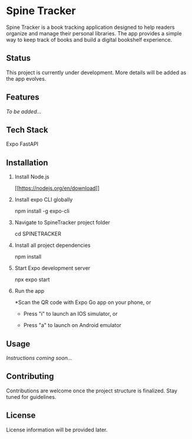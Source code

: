 # Spine Tracker

Spine Tracker is a book tracking application designed to help readers organize and manage their personal libraries. The app provides a simple way to keep track of books and build a digital bookshelf experience.

## Status

This project is currently under development. More details will be added as the app evolves.

## Features

_To be added..._

## Tech Stack

Expo
FastAPI

## Installation

1. Install Node.js

    [[https://nodejs.org/en/download]]

2. Install expo CLI globally 

    npm install -g expo-cli

3. Navigate to SpineTracker project folder

    cd SPINETRACKER

4. Install all project dependencies

    npm install 

5.  Start Expo development server

    npx expo start 

6. Run the app 

    *Scan the QR code with Expo Go app on your phone, or 

    * Press "i" to launch an IOS simulator, or

    * Press "a" to launch on Android emulator 


## Usage

_Instructions coming soon..._

## Contributing

Contributions are welcome once the project structure is finalized. Stay tuned for guidelines.

## License

License information will be provided later.
